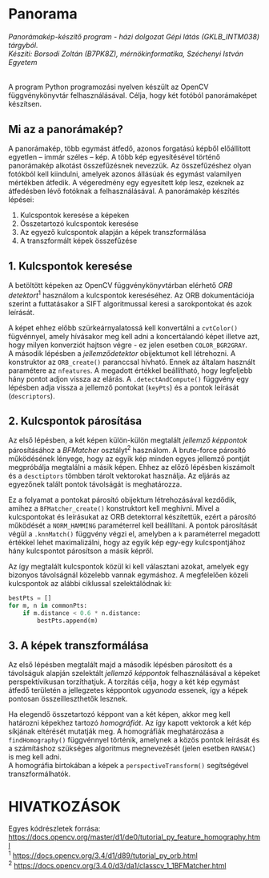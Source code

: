 # Panorama
###### Panorámakép-készítő program - házi dolgozat Gépi látás (GKLB_INTM038) tárgyból.<br/>Készíti: Borsodi Zoltán (B7PK8Z), mérnökinformatika, Széchenyi István Egyetem

A program Python programozási nyelven készült az OpenCV függvénykönyvtár felhasználásával. Célja, hogy két fotóból panorámaképet készítsen.

## Mi az a panorámakép?

A panorámakép, több egymást átfedő, azonos forgatású képből előállított egyetlen – immár széles – kép. A több kép egyesítésével történő panorámakép alkotást összefűzésnek nevezzük. Az összefűzéshez olyan fotókból kell kiindulni, amelyek azonos állásúak és egymást valamilyen mértékben átfedik. A végeredmény egy egyesített kép lesz, ezeknek az átfedésben lévő fotóknak a felhasználásával.
A panorámakép készítés lépései:
1. Kulcspontok keresése a képeken
2. Összetartozó kulcspontok keresése
3. Az egyező kulcspontok alapján a képek transzformálása
4. A transzformált képek összefűzése

## 1. Kulcspontok keresése

A betöltött képeken az OpenCV függvénykönyvtárban elérhető *ORB detektort*<sup>1</sup> használom a kulcspontok kereséséhez. Az ORB dokumentációja szerint a futtatásakor a SIFT algoritmussal keresi a sarokpontokat és azok leírását.

A képet ehhez előbb szürkeárnyalatossá kell konvertálni a `cvtColor()` fügvénnyel, amely hívásakor meg kell adni a koncertálandó képet illetve azt, hogy milyen konverziót hajtson végre - ez jelen esetben `COLOR_BGR2GRAY`.  
A második lépésben a *jellemződetektor* obijektumot kell létrehozni. A konstruktor az `ORB_create()` paranccsal hívható. Ennek az általam használt paramétere az `nfeatures`. A megadott értékkel beállítható, hogy legfeljebb hány pontot adjon vissza az elárás.
A `.detectAndCompute()` függvény egy lépésben adja vissza a jellemző pontokat (`keyPts`) és a pontok leírását (`descriptors`).

## 2. Kulcspontok párosítása

Az első lépésben, a két képen külön-külön megtalált *jellemző képpontok* párosításához a *BFMatcher* osztályt<sup>2</sup> használom. A brute-force párosító működésének lényege, hogy az egyik kép minden egyes jellemző pontját  megpróbálja megtalálni a másik képen. Ehhez az előző lépésben kiszámolt és a `desctiptors` tömbben tárolt vektorokat használja. Az eljárás az egyezőnek talált pontok távolságát is meghatározza.

Ez a folyamat a pontokat párosító obijektum létrehozásával kezdődik, amihez a `BFMatcher_create()` konstruktort kell meghívni. Mivel a kulcspontokat és leírásukat az ORB detektorral készítettük, ezért a párosító működését a `NORM_HAMMING` paraméterrel kell beállítani.
A pontok párosítását végül a `.knnMatch()` függvény végzi el, amelyben a `k` paraméterrel megadott értékkel lehet maximalizálni, hogy az egyik kép egy-egy kulcspontjához hány kulcspontot párosítson a másik képről.

Az így megtalált kulcspontok közül ki kell választani azokat, amelyek egy bizonyos távolságnál közelebb vannak egymáshoz. A megfelelően közeli kulcspontok az alábbi ciklussal szelektálódnak ki:

```python
bestPts = []
for m, n in commonPts:
    if m.distance < 0.6 * n.distance:
        bestPts.append(m)
```

## 3. A képek transzformálása

Az első lépésben megtalált majd a második lépésben párosított és a távolságuk alapján szelektált *jellemző képpontok* felhasználásával a képeket perspektívikusan torzíthatjuk. A torzítás célja, hogy a két kép egymást átfedő területén a jellegzetes képpontok *ugyanoda* essenek, így a képek pontosan összeilleszthetők lesznek.

Ha elegendő összetartozó képpont van a két képen, akkor meg kell határozni képekhez tartozó *homográfiát*. Az így kapott vektorok a két kép síkjának eltérését mutatják meg. A homográfiák meghatározása a `findHomography()` függvénnyel történik, amelynek a közös pontok leírását és a számításhoz szükséges algoritmus megnevezését (jelen esetben `RANSAC`) is meg kell adni.   
A homográfia birtokában a képek a `perspectiveTransform()` segítségével transzformálhatók.   

# HIVATKOZÁSOK
Egyes kódrészletek forrása: https://docs.opencv.org/master/d1/de0/tutorial_py_feature_homography.html  
<sup>1</sup> https://docs.opencv.org/3.4/d1/d89/tutorial_py_orb.html  
<sup>2</sup> https://docs.opencv.org/3.4.0/d3/da1/classcv_1_1BFMatcher.html